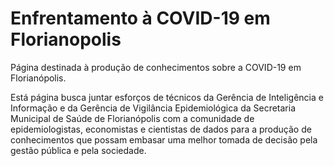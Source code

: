 # Enfrentamento à COVID-19 em Florianopolis
Página destinada à produção de conhecimentos sobre a COVID-19 em Florianópolis. 

Está página busca juntar esforços de técnicos da Gerência de Inteligência e Informação e da Gerência de Vigilância Epidemiológica da Secretaria Municipal de Saúde de Florianópolis com a comunidade de epidemiologistas, economistas e cientistas de dados para a produção de conhecimentos que possam embasar uma melhor tomada de decisão pela gestão pública e pela sociedade.
